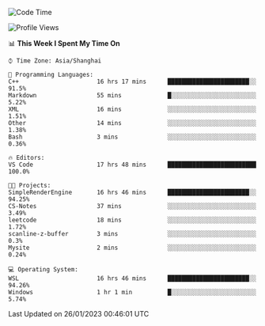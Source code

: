 <!--START_SECTION:waka-->
![Code Time](http://img.shields.io/badge/Code%20Time-617%20hrs%2010%20mins-blue)

![Profile Views](http://img.shields.io/badge/Profile%20Views-0-blue)

📊 **This Week I Spent My Time On** 

```text
⌚︎ Time Zone: Asia/Shanghai

💬 Programming Languages: 
C++                      16 hrs 17 mins      ███████████████████████░░   91.5% 
Markdown                 55 mins             █░░░░░░░░░░░░░░░░░░░░░░░░   5.22% 
XML                      16 mins             ░░░░░░░░░░░░░░░░░░░░░░░░░   1.51% 
Other                    14 mins             ░░░░░░░░░░░░░░░░░░░░░░░░░   1.38% 
Bash                     3 mins              ░░░░░░░░░░░░░░░░░░░░░░░░░   0.36%

🔥 Editors: 
VS Code                  17 hrs 48 mins      █████████████████████████   100.0%

🐱‍💻 Projects: 
SimpleRenderEngine       16 hrs 46 mins      ███████████████████████░░   94.25% 
CS-Notes                 37 mins             ░░░░░░░░░░░░░░░░░░░░░░░░░   3.49% 
leetcode                 18 mins             ░░░░░░░░░░░░░░░░░░░░░░░░░   1.72% 
scanline-z-buffer        3 mins              ░░░░░░░░░░░░░░░░░░░░░░░░░   0.3% 
Mysite                   2 mins              ░░░░░░░░░░░░░░░░░░░░░░░░░   0.24%

💻 Operating System: 
WSL                      16 hrs 46 mins      ███████████████████████░░   94.26% 
Windows                  1 hr 1 min          █░░░░░░░░░░░░░░░░░░░░░░░░   5.74%

```


 Last Updated on 26/01/2023 00:46:01 UTC
<!--END_SECTION:waka-->